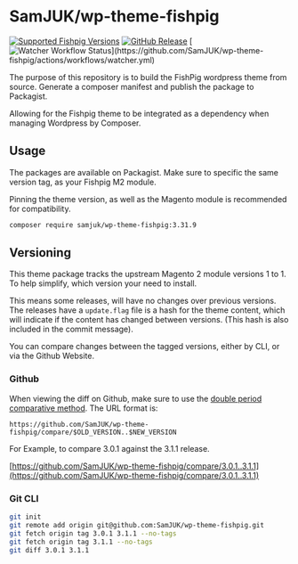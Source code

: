 # SamJUK/wp-theme-fishpig

[![Supported Fishpig Versions](https://img.shields.io/badge/Supported&nbsp;Fishpig&nbsp;Versions-2.x&nbsp;|&nbsp;3.x-orange.svg?logo=magento)](https://github.com/SamJUK/wp-theme-fishpig)
[![GitHub Release](https://img.shields.io/github/v/release/SamJUK/wp-theme-fishpig?label=Latest%20Release&logo=github)](https://github.com/SamJUK/wp-theme-fishpig/releases)
[![Watcher Workflow Status](https://github.com/samjuk/wp-theme-fishpig/actions/workflows/watcher.yml/badge.svg?)](https://github.com/SamJUK/wp-theme-fishpig/actions/workflows/watcher.yml)

The purpose of this repository is to build the FishPig wordpress theme from source. Generate a composer manifest and publish the package to Packagist.

Allowing for the Fishpig theme to be integrated as a dependency when managing Wordpress by Composer.

## Usage

The packages are available on Packagist. Make sure to specific the same version tag, as your Fishpig M2 module.

Pinning the theme version, as well as the Magento module is recommended for compatibility.

```sh
composer require samjuk/wp-theme-fishpig:3.31.9
```

## Versioning

This theme package tracks the upstream Magento 2 module versions 1 to 1. To help simplify, which version your need to install.

This means some releases, will have no changes over previous versions. The releases have a `update.flag` file is a hash for the theme content, which will indicate if the content has changed between versions. (This hash is also included in the commit message).

You can compare changes between the tagged versions, either by CLI, or via the Github Website.

### Github
When viewing the diff on Github, make sure to use the [double period comparative method](https://docs.github.com/en/pull-requests/collaborating-with-pull-requests/proposing-changes-to-your-work-with-pull-requests/about-comparing-branches-in-pull-requests#three-dot-and-two-dot-git-diff-comparisons). The URL format is:
```
https://github.com/SamJUK/wp-theme-fishpig/compare/$OLD_VERSION..$NEW_VERSION
```


For Example, to compare 3.0.1 against the 3.1.1 release.

[https://github.com/SamJUK/wp-theme-fishpig/compare/3.0.1..3.1.1](https://github.com/SamJUK/wp-theme-fishpig/compare/3.0.1..3.1.1)


### Git CLI
```sh
git init
git remote add origin git@github.com:SamJUK/wp-theme-fishpig.git
git fetch origin tag 3.0.1 3.1.1 --no-tags
git fetch origin tag 3.1.1 --no-tags
git diff 3.0.1 3.1.1
```
